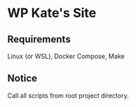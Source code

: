 # WP Kate's Site

## Requirements
Linux (or WSL), Docker Compose, Make

## Notice
Call all scripts from root project directory.
